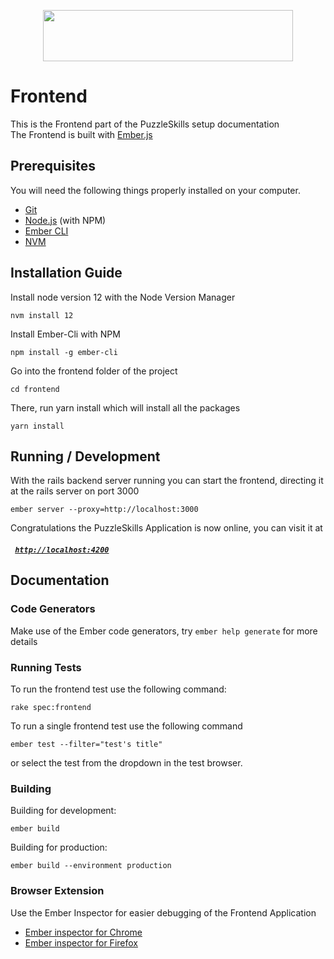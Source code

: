 <p align="center">
  <a href="https://github.com/puzzle/skills">
    <img src="https://skills.puzzle.ch/logo.svg"  width="400" height="82">
  </a>
</p>

# Frontend

This is the Frontend part of the PuzzleSkills setup documentation  
The Frontend is built with [Ember.js](https://emberjs.com/)

## Prerequisites

You will need the following things properly installed on your computer.

* [Git](https://git-scm.com/)
* [Node.js](https://nodejs.org/) (with NPM)
* [Ember CLI](https://ember-cli.com/)
* [NVM](https://github.com/creationix/nvm)

## Installation Guide

Install node version 12 with the Node Version Manager
```shell
nvm install 12
```
Install Ember-Cli with NPM
```shell
npm install -g ember-cli
```
Go into the frontend folder of the project
```shell
cd frontend
```
There, run yarn install which will install all the packages
```shell
yarn install
```

## Running / Development

With the rails backend server running you can start the frontend, directing it at the rails server on port 3000

```shell
ember server --proxy=http://localhost:3000
```
Congratulations the PuzzleSkills Application is now online, you can visit it at

##### <code> [http://localhost:4200](http://localhost:4200) </code>

## Documentation

### Code Generators

Make use of the Ember code generators, try `ember help generate` for more details

### Running Tests

To run the frontend test use the following command:
```shell
rake spec:frontend
```

To run a single frontend test use the following command

```shell
ember test --filter="test's title"
```
or select the test from the dropdown in the test browser.

### Building

Building for development:
```shell
ember build
```
Building for production:
```shell
ember build --environment production
```


### Browser Extension
Use the Ember Inspector for easier debugging of the Frontend Application

* [Ember inspector for Chrome](https://chrome.google.com/webstore/detail/ember-inspector/bmdblncegkenkacieihfhpjfppoconhi)  
* [Ember inspector for Firefox](https://addons.mozilla.org/en-US/firefox/addon/ember-inspector/)
